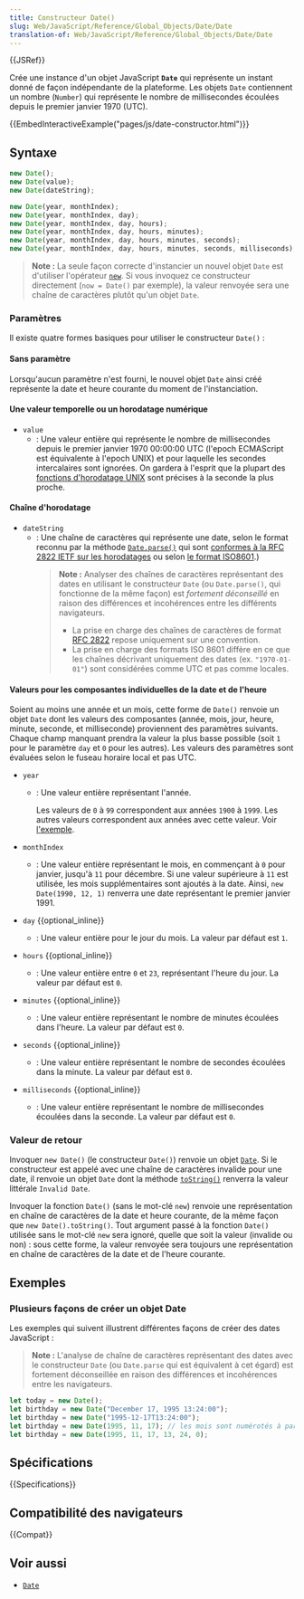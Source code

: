 ```yaml
---
title: Constructeur Date()
slug: Web/JavaScript/Reference/Global_Objects/Date/Date
translation-of: Web/JavaScript/Reference/Global_Objects/Date/Date
---
```


{{JSRef}}

Crée une instance d'un objet JavaScript **`Date`** qui représente un instant donné de façon indépendante de la plateforme. Les objets `Date` contiennent un nombre (`Number`) qui représente le nombre de millisecondes écoulées depuis le premier janvier 1970 (UTC).

{{EmbedInteractiveExample("pages/js/date-constructor.html")}}

## Syntaxe

```js
new Date();
new Date(value);
new Date(dateString);

new Date(year, monthIndex);
new Date(year, monthIndex, day);
new Date(year, monthIndex, day, hours);
new Date(year, monthIndex, day, hours, minutes);
new Date(year, monthIndex, day, hours, minutes, seconds);
new Date(year, monthIndex, day, hours, minutes, seconds, milliseconds);
```

> **Note :** La seule façon correcte d'instancier un nouvel objet `Date` est d'utiliser l'opérateur [`new`](/fr/docs/Web/JavaScript/Reference/Operators/new). Si vous invoquez ce constructeur directement (`now = Date()` par exemple), la valeur renvoyée sera une chaîne de caractères plutôt qu'un objet `Date`.

### Paramètres

Il existe quatre formes basiques pour utiliser le constructeur `Date()`&nbsp;:

#### Sans paramètre

Lorsqu'aucun paramètre n'est fourni, le nouvel objet `Date` ainsi créé représente la date et heure courante du moment de l'instanciation.

#### Une valeur temporelle ou un horodatage numérique

- `value`
  - : Une valeur entière qui représente le nombre de millisecondes depuis le premier janvier 1970 00:00:00 UTC (l'epoch ECMAScript est équivalente à l'epoch UNIX) et pour laquelle les secondes intercalaires sont ignorées. On gardera à l'esprit que la plupart des [fonctions d'horodatage UNIX](https://pubs.opengroup.org/onlinepubs/9699919799/basedefs/V1_chap04.html#tag_04_16) sont précises à la seconde la plus proche.

#### Chaîne d'horodatage

- `dateString`
  - : Une chaîne de caractères qui représente une date, selon le format reconnu par la méthode [`Date.parse()`](/fr/docs/Web/JavaScript/Reference/Global_Objects/Date/parse) qui sont [conformes à la RFC 2822 IETF sur les horodatages](https://datatracker.ietf.org/doc/html/rfc2822#page-14) ou selon [le format ISO8601](https://www.ecma-international.org/ecma-262/11.0/#sec-date.parse).)
    > **Note :** Analyser des chaînes de caractères représentant des dates en utilisant le constructeur `Date` (ou `Date.parse()`, qui fonctionne de la même façon) est _fortement déconseillé_ en raison des différences et incohérences entre les différents navigateurs.
    >
    > - La prise en charge des chaînes de caractères de format [RFC 2822](https://datatracker.ietf.org/doc/html/rfc2822) repose uniquement sur une convention.
    > - La prise en charge des formats ISO 8601 diffère en ce que les chaînes décrivant uniquement des dates (ex. `"1970-01-01"`) sont considérées comme UTC et pas comme locales.

#### Valeurs pour les composantes individuelles de la date et de l'heure

Soient au moins une année et un mois, cette forme de `Date()` renvoie un objet `Date` dont les valeurs des composantes (année, mois, jour, heure, minute, seconde, et milliseconde) proviennent des paramètres suivants. Chaque champ manquant prendra la valeur la plus basse possible (soit `1` pour le paramètre `day` et `0` pour les autres). Les valeurs des paramètres sont évaluées selon le fuseau horaire local et pas UTC.

- `year`

  - : Une valeur entière représentant l'année.

    Les valeurs de `0` à `99` correspondent aux années `1900` à `1999`. Les autres valeurs correspondent aux années avec cette valeur. Voir [l'exemple](/fr/docs/Web/JavaScript/Reference/Global_Objects/Date#les_années_sur_deux_chiffres_correspondent_à_la_période_1900_–_1999).

- `monthIndex`
  - : Une valeur entière représentant le mois, en commençant à `0` pour janvier, jusqu'à `11` pour décembre. Si une valeur supérieure à `11` est utilisée, les mois supplémentaires sont ajoutés à la date. Ainsi, `new Date(1990, 12, 1)` renverra une date représentant le premier janvier 1991.
- `day` {{optional_inline}}
  - : Une valeur entière pour le jour du mois. La valeur par défaut est `1`.
- `hours` {{optional_inline}}
  - : Une valeur entière entre `0` et `23`, représentant l'heure du jour. La valeur par défaut est `0`.
- `minutes` {{optional_inline}}
  - : Une valeur entière représentant le nombre de minutes écoulées dans l'heure. La valeur par défaut est `0`.
- `seconds` {{optional_inline}}
  - : Une valeur entière représentant le nombre de secondes écoulées dans la minute. La valeur par défaut est `0`.
- `milliseconds` {{optional_inline}}
  - : Une valeur entière représentant le nombre de millisecondes écoulées dans la seconde. La valeur par défaut est `0`.

### Valeur de retour

Invoquer `new Date()` (le constructeur `Date()`) renvoie un objet [`Date`](/fr/docs/Web/JavaScript/Reference/Global_Objects/Date). Si le constructeur est appelé avec une chaîne de caractères invalide pour une date, il renvoie un objet `Date` dont la méthode [`toString()`](/fr/docs/Web/JavaScript/Reference/Global_Objects/Date/toString) renverra la valeur littérale `Invalid Date`.

Invoquer la fonction `Date()` (sans le mot-clé `new`) renvoie une représentation en chaîne de caractères de la date et heure courante, de la même façon que `new Date().toString()`. Tout argument passé à la fonction `Date()` utilisée sans le mot-clé `new` sera ignoré, quelle que soit la valeur (invalide ou non) : sous cette forme, la valeur renvoyée sera toujours une représentation en chaîne de caractères de la date et de l'heure courante.

## Exemples

### Plusieurs façons de créer un objet Date

Les exemples qui suivent illustrent différentes façons de créer des dates JavaScript :

> **Note :** L'analyse de chaîne de caractères représentant des dates avec le constructeur `Date` (ou `Date.parse` qui est équivalent à cet égard) est fortement déconseillée en raison des différences et incohérences entre les navigateurs.

```js
let today = new Date();
let birthday = new Date("December 17, 1995 13:24:00");
let birthday = new Date("1995-12-17T13:24:00");
let birthday = new Date(1995, 11, 17); // les mois sont numérotés à partir de 0
let birthday = new Date(1995, 11, 17, 13, 24, 0);
```

## Spécifications

{{Specifications}}

## Compatibilité des navigateurs

{{Compat}}

## Voir aussi

- [`Date`](/fr/docs/Web/JavaScript/Reference/Global_Objects/Date)

